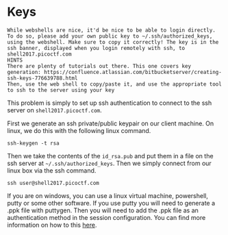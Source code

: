 # Keys

```
While webshells are nice, it'd be nice to be able to login directly. To do so, please add your own public key to ~/.ssh/authorized_keys, using the webshell. Make sure to copy it correctly! The key is in the ssh banner, displayed when you login remotely with ssh, to shell2017.picoctf.com
HINTS
There are plenty of tutorials out there. This one covers key generation: https://confluence.atlassian.com/bitbucketserver/creating-ssh-keys-776639788.html
Then, use the web shell to copy/paste it, and use the appropriate tool to ssh to the server using your key
```

This problem is simply to set up ssh authentication to connect to the ssh server on ```shell2017.picoctf.com```.

First we generate an ssh private/public keypair on our client machine. On linux, we do this with the following linux command.

```
ssh-keygen -t rsa
```

Then we take the contents of the ```id_rsa.pub``` and put them in a file on the ssh server at ```~/.ssh/authorized_keys```. Then we simply connect from our linux box via the ssh command.

```
ssh user@shell2017.picoctf.com
```

If you are on windows, you can use a linux virtual machine, powershell, putty or some other software. If you use putty you will need to generate a .ppk file with puttygen. Then you will need to add the .ppk file as an authentication method in the session configuration. You can find more information on how to this [here](https://www.digitalocean.com/community/tutorials/how-to-use-ssh-keys-with-putty-on-digitalocean-droplets-windows-users).